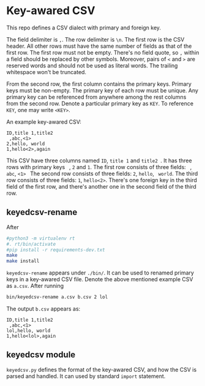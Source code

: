 # Key-awared CSV

This repo defines a CSV dialect with primary and foreign key.

The field delimiter is `,`.
The row delimiter is `\n`.
The first row is the CSV header.
All other rows must have the same number of fields as that of the first row.
The first row must not be empty.
There's no field quote, so `,` within a field should be replaced by other symbols.
Moreover, pairs of `<` and `>` are reserved words and should not be used as literal words.
The trailing whitespace won't be truncated.

From the second row, the first column contains the primary keys.
Primary keys must be non-empty.
The primary key of each row must be unique.
Any primary key can be referenced from anywhere among the rest columns from the second row.
Denote a particular primary key as `KEY`.
To reference `KEY`, one may write `<KEY>`.

An example key-awared CSV:

```csv
ID,title 1,title2 
 ,abc,<1> 
2,hello, world
1,hello<2>,again
```

This CSV have three columns named `ID`, `title 1` and `title2 `.
It has three rows with primary keys ` `, `2` and `1`.
The first row consists of three fields: ` `, `abc`, `<1> `
The second row consists of three fields: `2`, `hello`, ` world`.
The third row consists of three fields: `1`, `hello<2>`.
There's one foreign key in the third field of the first row, and there's another one in the second field of the third row.

## keyedcsv-rename

After

```bash
#python3 -m virtualenv rt
#. rt/bin/activate
#pip install -r requirements-dev.txt
make
make install
```

`keyedcsv-rename` appears under `./bin/`.
It can be used to renamed primary keys in a key-awared CSV file.
Denote the above mentioned example CSV as `a.csv`.
After running

```bash
bin/keyedcsv-rename a.csv b.csv 2 lol
```

The output `b.csv` appears as:

```csv
ID,title 1,title2 
 ,abc,<1> 
lol,hello, world
1,hello<lol>,again
```

## keyedcsv module

`keyedcsv.py` defines the format of the key-awared CSV, and how the CSV is parsed and handled.
It can used by standard `import` statement.

